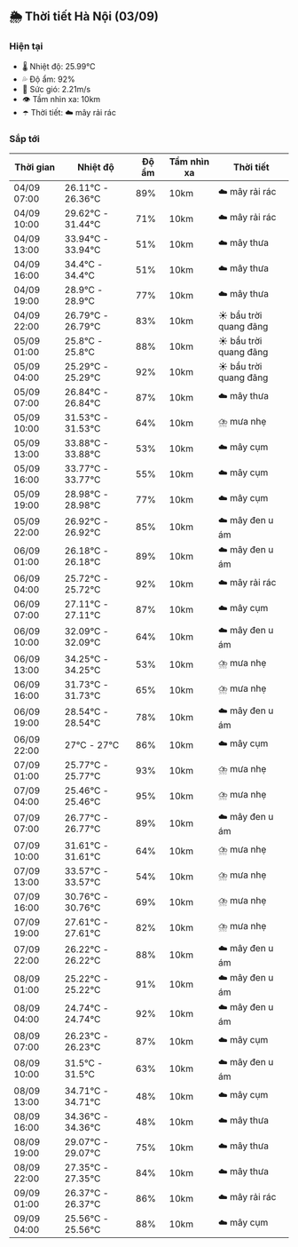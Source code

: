 ## 🌦️ Thời tiết Hà Nội (03/09)

### Hiện tại

- 🌡️ Nhiệt độ: 25.99℃
- 💦 Độ ẩm: 92%
- 💨 Sức gió: 2.21m/s
- 👁️ Tầm nhìn xa: 10km
- ☂️ Thời tiết: ☁️ mây rải rác

### Sắp tới

| Thời gian | Nhiệt độ | Độ ẩm | Tầm nhìn xa | Thời tiết |
| --- | --- | --- | --- | --- |
| 04/09 07:00 | 26.11℃ - 26.36℃ | 89% | 10km | ☁️ mây rải rác |
| 04/09 10:00 | 29.62℃ - 31.44℃ | 71% | 10km | ☁️ mây rải rác |
| 04/09 13:00 | 33.94℃ - 33.94℃ | 51% | 10km | ☁️ mây thưa |
| 04/09 16:00 | 34.4℃ - 34.4℃ | 51% | 10km | ☁️ mây thưa |
| 04/09 19:00 | 28.9℃ - 28.9℃ | 77% | 10km | ☁️ mây thưa |
| 04/09 22:00 | 26.79℃ - 26.79℃ | 83% | 10km | ☀️ bầu trời quang đãng |
| 05/09 01:00 | 25.8℃ - 25.8℃ | 88% | 10km | ☀️ bầu trời quang đãng |
| 05/09 04:00 | 25.29℃ - 25.29℃ | 92% | 10km | ☀️ bầu trời quang đãng |
| 05/09 07:00 | 26.84℃ - 26.84℃ | 87% | 10km | ☁️ mây thưa |
| 05/09 10:00 | 31.53℃ - 31.53℃ | 64% | 10km | ⛈️ mưa nhẹ |
| 05/09 13:00 | 33.88℃ - 33.88℃ | 53% | 10km | ☁️ mây cụm |
| 05/09 16:00 | 33.77℃ - 33.77℃ | 55% | 10km | ☁️ mây cụm |
| 05/09 19:00 | 28.98℃ - 28.98℃ | 77% | 10km | ☁️ mây cụm |
| 05/09 22:00 | 26.92℃ - 26.92℃ | 85% | 10km | ☁️ mây đen u ám |
| 06/09 01:00 | 26.18℃ - 26.18℃ | 89% | 10km | ☁️ mây đen u ám |
| 06/09 04:00 | 25.72℃ - 25.72℃ | 92% | 10km | ☁️ mây rải rác |
| 06/09 07:00 | 27.11℃ - 27.11℃ | 87% | 10km | ☁️ mây cụm |
| 06/09 10:00 | 32.09℃ - 32.09℃ | 64% | 10km | ☁️ mây đen u ám |
| 06/09 13:00 | 34.25℃ - 34.25℃ | 53% | 10km | ⛈️ mưa nhẹ |
| 06/09 16:00 | 31.73℃ - 31.73℃ | 65% | 10km | ⛈️ mưa nhẹ |
| 06/09 19:00 | 28.54℃ - 28.54℃ | 78% | 10km | ☁️ mây đen u ám |
| 06/09 22:00 | 27℃ - 27℃ | 86% | 10km | ☁️ mây cụm |
| 07/09 01:00 | 25.77℃ - 25.77℃ | 93% | 10km | ⛈️ mưa nhẹ |
| 07/09 04:00 | 25.46℃ - 25.46℃ | 95% | 10km | ⛈️ mưa nhẹ |
| 07/09 07:00 | 26.77℃ - 26.77℃ | 89% | 10km | ☁️ mây đen u ám |
| 07/09 10:00 | 31.61℃ - 31.61℃ | 64% | 10km | ⛈️ mưa nhẹ |
| 07/09 13:00 | 33.57℃ - 33.57℃ | 54% | 10km | ⛈️ mưa nhẹ |
| 07/09 16:00 | 30.76℃ - 30.76℃ | 69% | 10km | ⛈️ mưa nhẹ |
| 07/09 19:00 | 27.61℃ - 27.61℃ | 82% | 10km | ⛈️ mưa nhẹ |
| 07/09 22:00 | 26.22℃ - 26.22℃ | 88% | 10km | ☁️ mây đen u ám |
| 08/09 01:00 | 25.22℃ - 25.22℃ | 91% | 10km | ☁️ mây đen u ám |
| 08/09 04:00 | 24.74℃ - 24.74℃ | 92% | 10km | ☁️ mây đen u ám |
| 08/09 07:00 | 26.23℃ - 26.23℃ | 87% | 10km | ☁️ mây cụm |
| 08/09 10:00 | 31.5℃ - 31.5℃ | 63% | 10km | ☁️ mây đen u ám |
| 08/09 13:00 | 34.71℃ - 34.71℃ | 48% | 10km | ☁️ mây cụm |
| 08/09 16:00 | 34.36℃ - 34.36℃ | 48% | 10km | ☁️ mây thưa |
| 08/09 19:00 | 29.07℃ - 29.07℃ | 75% | 10km | ☁️ mây thưa |
| 08/09 22:00 | 27.35℃ - 27.35℃ | 84% | 10km | ☁️ mây thưa |
| 09/09 01:00 | 26.37℃ - 26.37℃ | 86% | 10km | ☁️ mây rải rác |
| 09/09 04:00 | 25.56℃ - 25.56℃ | 88% | 10km | ☁️ mây cụm |
